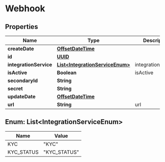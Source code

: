 
# Webhook

## Properties
Name | Type | Description | Notes
------------ | ------------- | ------------- | -------------
**createDate** | [**OffsetDateTime**](OffsetDateTime.md) |  |  [optional]
**id** | [**UUID**](UUID.md) |  |  [optional]
**integrationService** | [**List&lt;IntegrationServiceEnum&gt;**](#List&lt;IntegrationServiceEnum&gt;) | integration_service |  [optional]
**isActive** | **Boolean** | isActive |  [optional]
**secondaryId** | **String** |  |  [optional]
**secret** | **String** |  |  [optional]
**updateDate** | [**OffsetDateTime**](OffsetDateTime.md) |  |  [optional]
**url** | **String** | url | 


<a name="List<IntegrationServiceEnum>"></a>
## Enum: List&lt;IntegrationServiceEnum&gt;
Name | Value
---- | -----
KYC | &quot;KYC&quot;
KYC_STATUS | &quot;KYC_STATUS&quot;



